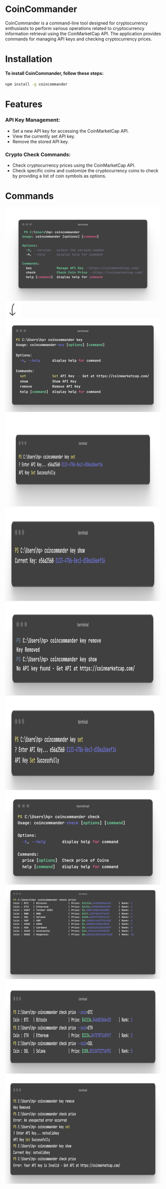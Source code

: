 # CoinCommander

CoinCommander is a command-line tool designed for cryptocurrency enthusiasts to perform various operations related to cryptocurrency information retrieval using the CoinMarketCap API. The application provides commands for managing API keys and checking cryptocurrency prices.

# Installation

<h4>To install CoinCommander, follow these steps:</h4>

```bash
npm install -g coincommander
```

# Features
 <h3>API Key Management:</h3> 
 <ul>
   <li>Set a new API key for accessing the CoinMarketCap API.</li>
   <li>View the currently set API key.</li>
   <li>Remove the stored API key.</li>
 </ul>
 <h3>Crypto Check Commands:</h3>
<ul>
   <li>Check cryptocurrency prices using the CoinMarketCap API.</li>
   <li>Check specific coins and customize the cryptocurrency coins to check by providing a list of coin symbols as options.</li>
 </ul>
 <h1>Commands</h1>

   <img width=500px  height=300px src="https://raw.githubusercontent.com/rishiiiidha/coin-commander/main/help/command-1.png">
   <img width=50px  height=50px src="https://raw.githubusercontent.com/rishiiiidha/coin-commander/main/help/arrow.png">
   <img width=500px height=300px src="https://raw.githubusercontent.com/rishiiiidha/coin-commander/main/help/command-2.png">
   <img width=500px height=300px src="https://raw.githubusercontent.com/rishiiiidha/coin-commander/main/help/command-3.png">
   <img width=500px height=300px src="https://raw.githubusercontent.com/rishiiiidha/coin-commander/main/help/command-4.png">
   <img width=500px height=300px src="https://raw.githubusercontent.com/rishiiiidha/coin-commander/main/help/command-5.png">
   <img width=500px height=300px src="https://raw.githubusercontent.com/rishiiiidha/coin-commander/main/help/command-6.png">
   <img width=500px height=300px src="https://raw.githubusercontent.com/rishiiiidha/coin-commander/main/help/command-7.png">
   <img width=500px height=300px src="https://raw.githubusercontent.com/rishiiiidha/coin-commander/main/help/command-8.png">
   <img width=500px height=300px src="https://raw.githubusercontent.com/rishiiiidha/coin-commander/main/help/command-9.png">
   <img width=500px height=350px src="https://raw.githubusercontent.com/rishiiiidha/coin-commander/main/help/command-10.png">
   











